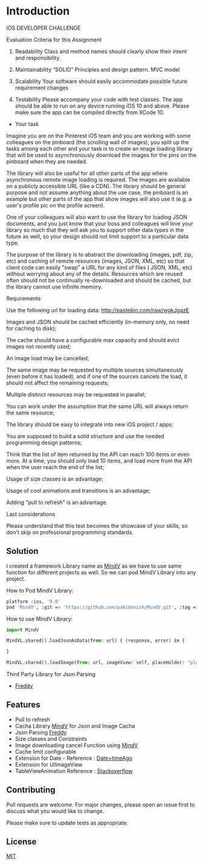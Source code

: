 # Introduction

IOS DEVELOPER CHALLENGE

Evaluation Criteria for this Assignment

1. Readability
Class and method names should clearly show their intent and responsibility.

2. Maintainability
“SOLID” Principles and design pattern. MVC model

3. Scalability
Your software should easily accommodate possible future requirement changes

4. Testability
Please accompany your code with test classes. 
The app should be able to run on any device running iOS 10 and above. Please make sure the app can be compiled directly from XCode 10.

* Your task

Imagine you are on the Pinterest iOS team and you are working with some colleagues on the pinboard (the scrolling wall of images), you split up the tasks among each other and your task is to create an image loading library that will be used to asynchronously download the images for the pins on the pinboard when they are needed.

The library will also be useful for all other parts of the app where asynchronous remote image loading is required. The images are available on a publicly accessible URL (like a CDN). The library should be general purpose and not assume anything about the use case, the pinboard is an example but other parts of the app that show images will also use it (e.g. a user's profile pic on the profile screen).

One of your colleagues will also want to use the library for loading JSON documents, and you just know that your boss and colleagues will love your library so much that they will ask you to support other data types in the future as well, so your design should not limit support to a particular data type.

The purpose of the library is to abstract the downloading (images, pdf, zip, etc) and caching of remote resources (images, JSON, XML, etc) so that client code can easily "swap" a URL for any kind of files ( JSON, XML, etc) without worrying about any of the details. Resources which are reused often should not be continually re-downloaded and should be cached, but the library cannot use infinite memory.

Requirements

Use the following url for loading data: http://pastebin.com/raw/wgkJgazE 

Images and JSON should be cached efficiently (in-memory only, no need for caching to disk); 

The cache should have a configurable max capacity and should evict images not recently used; 

An image load may be cancelled; 

The same image may be requested by multiple sources simultaneously (even before it has loaded), and if one of the sources cancels the load, it should not affect the remaining requests; 

Multiple distinct resources may be requested in parallel; 

You can work under the assumption that the same URL will always return the same resource; 

The library should be easy to integrate into new iOS project / apps; 

You are supposed to build a solid structure and use the needed programming design patterns; 

Think that the list of item returned by the API can reach 100 items or even more. At a time, you should only load 10 items, and load more from the API when the user reach the end of the list; 

Usage of size classes is an advantage; 

Usage of cool animations and transitions is an advantage;

Adding "pull to refresh" is an advantage. 

Last considerations

Please understand that this test becomes the showcase of your skills, so don't skip on professional programming standards. 

## Solution

I created a framework Library name as [MindV](https://github.com/pakidanish/MindV) as we have to use same function for different projects as well. So we can pod MindV Library into any project.

How to Pod MindV Library:
 

```bash
platform :ios, '9.0'
pod 'MindV', :git => 'https://github.com/pakidanish/MindV.git', :tag => '1.0.11'    
```

How to use MindV Library:


```python
import MindV

MindVL.shared().loadJsonAsData(from: url) { (response, error) in {

}

MindVL.shared().loadImage(from: url, imageView: self, placeHolder: "placeHolder_image")

```
Third Party Library for Json Parsing
* [Freddy](https://github.com/bignerdranch/Freddy)

## Features

* Pull to refresh
* Cacha Library [MindV](https://github.com/pakidanish/MindV) for Json and Image Cacha
* Json Parsing [Freddy](https://github.com/bignerdranch/Freddy)
* Size classes and Constraints
* Image downloading cancel Function using [MindV](https://github.com/pakidanish/MindV) 
* Cache limit configurable
* Extension for Date - Reference : [Date+timeAgo](https://gist.github.com/merlos/4a116900771180066cc1461b9edae86d)
* Extension for UIImageView
* TableViewAnimation Reference : [Stackoverflow](https://stackoverflow.com/questions/33410482/table-view-cell-load-animation-one-after-another/49570817)
 

## Contributing
Pull requests are welcome. For major changes, please open an issue first to discuss what you would like to change.

Please make sure to update tests as appropriate.

## License
[MIT](https://github.com/pakidanish/MindValley/blob/master/LICENSE)
